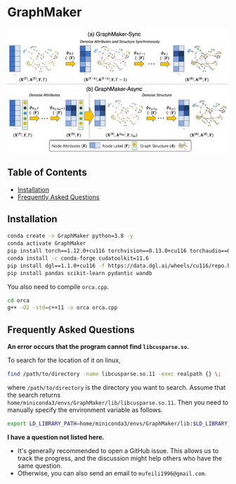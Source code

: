 # GraphMaker

![model](model.png)

## Table of Contents

- [Installation](#installation)
- [Frequently Asked Questions](#frequently-asked-questions)

## Installation

```bash
conda create -n GraphMaker python=3.8 -y
conda activate GraphMaker
pip install torch==1.12.0+cu116 torchvision==0.13.0+cu116 torchaudio==0.12.0 --extra-index-url https://download.pytorch.org/whl/cu116
conda install -c conda-forge cudatoolkit=11.6
pip install dgl==1.1.0+cu116 -f https://data.dgl.ai/wheels/cu116/repo.html
pip install pandas scikit-learn pydantic wandb
```

You also need to compile `orca.cpp`.

```bash
cd orca
g++ -O2 -std=c++11 -o orca orca.cpp
```

## Frequently Asked Questions

**An error occurs that the program cannot find `libcusparse.so`.**

To search for the location of it on linux,

```bash
find /path/to/directory -name libcusparse.so.11 -exec realpath {} \;
```

where `/path/to/directory` is the directory you want to search. Assume that the search returns `home/miniconda3/envs/GraphMaker/lib/libcusparse.so.11`. Then you need to manually specify the environment variable as follows.

```bash
export LD_LIBRARY_PATH=home/miniconda3/envs/GraphMaker/lib:$LD_LIBRARY_PATH
```

**I have a question not listed here.**

- It's generally recommended to open a GitHub issue. This allows us to track the progress, and the discussion might help others who have the same question.
- Otherwise, you can also send an email to `mufeili1996@gmail.com`.
